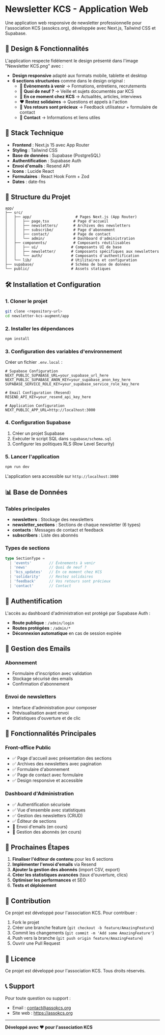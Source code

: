 # Newsletter KCS - Application Web

Une application web responsive de newsletter professionnelle pour l'association KCS (assokcs.org), développée avec Next.js, Tailwind CSS et Supabase.

## 🎨 Design & Fonctionnalités

L'application respecte fidèlement le design présenté dans l'image "Newsletter KCS.png" avec :

- **Design responsive** adapté aux formats mobile, tablette et desktop
- **6 sections structurées** comme dans le design original :
  - 📅 **Évènements à venir** → Formations, entretiens, recrutements
  - 📰 **Quoi de neuf ?** → Veille et sujets documentés par KCS
  - 🏢 **En ce moment chez KCS** → Actualités, articles, interviews
  - ❤️ **Restez solidaires** → Questions et appels à l'action
  - 💬 **Vos retours sont précieux** → Feedback utilisateur + formulaire de contact
  - 📧 **Contact** → Informations et liens utiles

## 🚀 Stack Technique

- **Frontend** : Next.js 15 avec App Router
- **Styling** : Tailwind CSS
- **Base de données** : Supabase (PostgreSQL)
- **Authentification** : Supabase Auth
- **Envoi d'emails** : Resend API
- **Icons** : Lucide React
- **Formulaires** : React Hook Form + Zod
- **Dates** : date-fns

## 📁 Structure du Projet

```
app/
├── src/
│   ├── app/                    # Pages Next.js (App Router)
│   │   ├── page.tsx           # Page d'accueil
│   │   ├── newsletters/       # Archives des newsletters
│   │   ├── subscribe/         # Page d'abonnement
│   │   ├── contact/           # Page de contact
│   │   └── admin/             # Dashboard d'administration
│   ├── components/            # Composants réutilisables
│   │   ├── ui/               # Composants UI de base
│   │   ├── newsletter/       # Composants spécifiques aux newsletters
│   │   └── auth/             # Composants d'authentification
│   └── lib/                  # Utilitaires et configuration
├── supabase/                 # Schéma de base de données
└── public/                   # Assets statiques
```

## 🛠️ Installation et Configuration

### 1. Cloner le projet

```bash
git clone <repository-url>
cd newsletter-kcs-augment/app
```

### 2. Installer les dépendances

```bash
npm install
```

### 3. Configuration des variables d'environnement

Créer un fichier `.env.local` :

```env
# Supabase Configuration
NEXT_PUBLIC_SUPABASE_URL=your_supabase_url_here
NEXT_PUBLIC_SUPABASE_ANON_KEY=your_supabase_anon_key_here
SUPABASE_SERVICE_ROLE_KEY=your_supabase_service_role_key_here

# Email Configuration (Resend)
RESEND_API_KEY=your_resend_api_key_here

# Application Configuration
NEXT_PUBLIC_APP_URL=http://localhost:3000
```

### 4. Configuration Supabase

1. Créer un projet Supabase
2. Exécuter le script SQL dans `supabase/schema.sql`
3. Configurer les politiques RLS (Row Level Security)

### 5. Lancer l'application

```bash
npm run dev
```

L'application sera accessible sur `http://localhost:3000`

## 📊 Base de Données

### Tables principales

- **newsletters** : Stockage des newsletters
- **newsletter_sections** : Sections de chaque newsletter (6 types)
- **contacts** : Messages de contact et feedback
- **subscribers** : Liste des abonnés

### Types de sections

```typescript
type SectionType = 
  | 'events'        // Évènements à venir
  | 'news'          // Quoi de neuf ?
  | 'kcs_updates'   // En ce moment chez KCS
  | 'solidarity'    // Restez solidaires
  | 'feedback'      // Vos retours sont précieux
  | 'contact'       // Contact
```

## 🔐 Authentification

L'accès au dashboard d'administration est protégé par Supabase Auth :

- **Route publique** : `/admin/login`
- **Routes protégées** : `/admin/*`
- **Déconnexion automatique** en cas de session expirée

## 📧 Gestion des Emails

### Abonnement
- Formulaire d'inscription avec validation
- Stockage sécurisé des emails
- Confirmation d'abonnement

### Envoi de newsletters
- Interface d'administration pour composer
- Prévisualisation avant envoi
- Statistiques d'ouverture et de clic

## 🎯 Fonctionnalités Principales

### Front-office Public
- ✅ Page d'accueil avec présentation des sections
- ✅ Archives des newsletters avec pagination
- ✅ Formulaire d'abonnement
- ✅ Page de contact avec formulaire
- ✅ Design responsive et accessible

### Dashboard d'Administration
- ✅ Authentification sécurisée
- ✅ Vue d'ensemble avec statistiques
- ✅ Gestion des newsletters (CRUD)
- ✅ Éditeur de sections
- 🔄 Envoi d'emails (en cours)
- 🔄 Gestion des abonnés (en cours)

## 🚧 Prochaines Étapes

1. **Finaliser l'éditeur de contenu** pour les 6 sections
2. **Implémenter l'envoi d'emails** via Resend
3. **Ajouter la gestion des abonnés** (import CSV, export)
4. **Créer les statistiques avancées** (taux d'ouverture, clics)
5. **Optimiser les performances** et SEO
6. **Tests et déploiement**

## 🤝 Contribution

Ce projet est développé pour l'association KCS. Pour contribuer :

1. Fork le projet
2. Créer une branche feature (`git checkout -b feature/AmazingFeature`)
3. Commit les changements (`git commit -m 'Add some AmazingFeature'`)
4. Push vers la branche (`git push origin feature/AmazingFeature`)
5. Ouvrir une Pull Request

## 📄 Licence

Ce projet est développé pour l'association KCS. Tous droits réservés.

## 📞 Support

Pour toute question ou support :
- Email : contact@assokcs.org
- Site web : https://assokcs.org

---

**Développé avec ❤️ pour l'association KCS**
